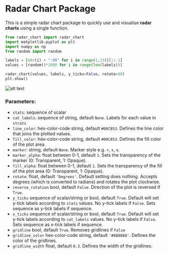 # Radar Chart Package

This is a simple radar chart package to quickly use and visualise **radar charts** using a single function.

```python
from radar_chart import radar_chart
import matplotlib.pyplot as plt
import numpy as np
from random import random

labels = [str(i) + ":00" for i in range(1,13)][::-1]
values = [random()*1000 for i in range(len(labels))]

radar_chart(values, labels, y_ticks=False, rotate=90)
plt.show()
```
![alt text](https://raw.githubusercontent.com/awaiskhan0/awaiskhan0.github.io/master/Images/radar_chart_example.png)

### Parameters:

* `stats`: sequence of scalar
* `cat_labels`: sequence of string, default `None`. Labels for each value in `strats`
* `line_color`: hex-color-code string, default `#00C853`. Defines the line color that joins the plotted values.
* `fill_color`: hex-color-code string, default `#00C853`. Defines the fill color of the plot area.
* `marker`: string, default `None`. Marker style e.g. `+`, `x`, `o`.
* `marker_alpha`: float between 0-1, default `1`. Sets the transparency of the marker (0: Transparent, 1: Opaque).
* `fill_alpha`: float between 0-1, default `1`. Sets the transparency of the fill of the plot area (0: Transparent, 1: Opaque).
* `rotate`: float, default `'Degrees'`. Default setting does nothing. Accepts degrees (which is converted to radians) and rotates the plot clockwise.
* `reverse_rotation` bool, default `False`. Direction of the plot is reversed if `True`.
* `y_ticks` sequence of scalar/string or bool, default `True`. Default will set y-tick labels according to `stats` values. No y-tick labels if `False`. Sets sequence as y-tick labels if sequence.
* `x_ticks` sequence of scalar/string or bool, default `True`. Default will set y-tick labels according to `cat_labels` values. No y-tick labels if `False`. Sets sequence as x-tick labels if sequence.
* `gridline` bool, default `True`. Removes gridlines if `False`
* `gridline_color` hex-color-code string, default `'#888888'`. Defines the color of the gridlines.
* `gridline_width` float, default `0.3`. Defines the width of the gridlines.
